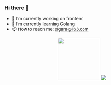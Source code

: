 ### Hi there 👋

- 🔭 I’m currently working on frontend
- 🌱 I’m currently learning Golang
- 📫 How to reach me: elgara@163.com

<div align="center">
<img height="137px" src="https://github-readme-stats.vercel.app/api?username=Elgar17&show_icons=true&line_height=21" />
<img src="https://github-readme-stats.vercel.app/api/top-langs/?username=Elgar17&layout=compact&langs_count=6" />
</div>
